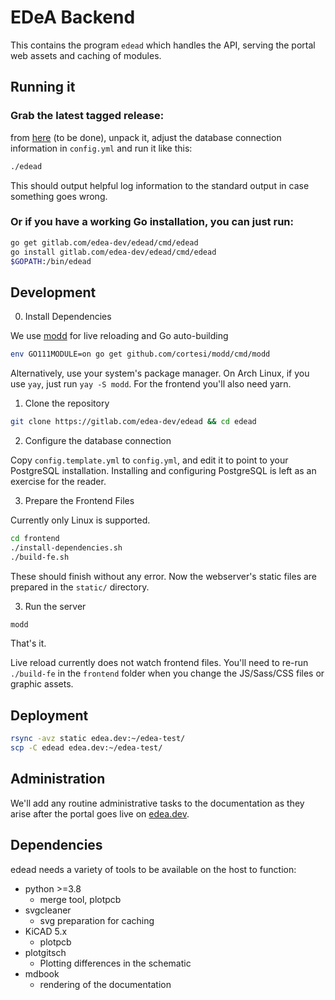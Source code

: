 # EDeA Backend

This contains the program `edead` which handles the API, serving the portal web assets and caching of modules.

## Running it

### Grab the latest tagged release:
 from [here](-/tags) (to be done), unpack it, adjust the database connection information in `config.yml` and run it like this:

```sh
./edead
```

This should output helpful log information to the standard output in case something goes wrong.


### Or if you have a working Go installation, you can just run:

```sh
go get gitlab.com/edea-dev/edead/cmd/edead
go install gitlab.com/edea-dev/edead/cmd/edead
$GOPATH:/bin/edead
```

## Development

0. Install Dependencies

We use [modd](https://github.com/cortesi/modd) for live reloading and Go auto-building

```sh
env GO111MODULE=on go get github.com/cortesi/modd/cmd/modd
```

Alternatively, use your system's package manager. On Arch Linux, if you use `yay`, just run `yay -S modd`. For the frontend you'll also need yarn.

1. Clone the repository

```sh
git clone https://gitlab.com/edea-dev/edead && cd edead
```

2. Configure the database connection

Copy `config.template.yml` to `config.yml`, and edit it to point to your PostgreSQL installation. Installing and configuring PostgreSQL is left as an exercise for the reader.

3. Prepare the Frontend Files

Currently only Linux is supported.

```sh
cd frontend
./install-dependencies.sh
./build-fe.sh
```

These should finish without any error. Now the webserver's static files are prepared in the `static/` directory.

3. Run the server

```sh
modd
```

That's it.

Live reload currently does not watch frontend files. You'll need to re-run `./build-fe` in the `frontend` folder when you change the JS/Sass/CSS files or graphic assets.

## Deployment

```sh
rsync -avz static edea.dev:~/edea-test/
scp -C edead edea.dev:~/edea-test/
```

## Administration

We'll add any routine administrative tasks to the documentation as they arise after the portal goes live on [edea.dev](https://edea.dev).

## Dependencies

edead needs a variety of tools to be available on the host to function:

- python >=3.8
  - merge tool, plotpcb
- svgcleaner
  - svg preparation for caching
- KiCAD 5.x
  - plotpcb
- plotgitsch
  - Plotting differences in the schematic
- mdbook
  - rendering of the documentation
